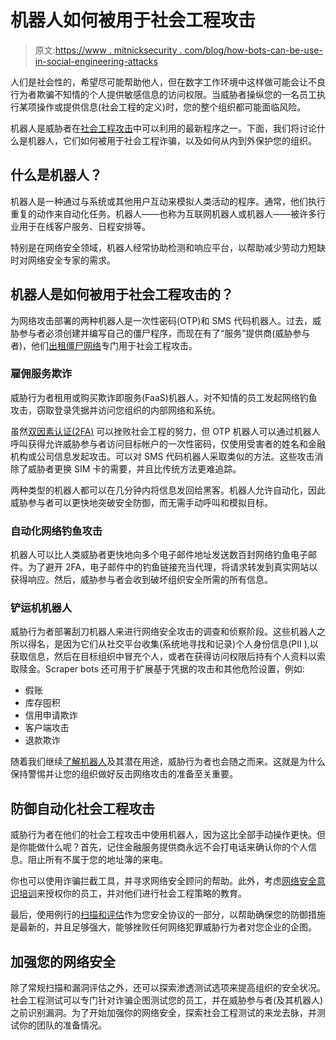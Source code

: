# 机器人如何被用于社会工程攻击

> 原文:[https://www . mitnicksecurity . com/blog/how-bots-can-be-use-in-social-engineering-attacks](https://www.mitnicksecurity.com/blog/how-bots-can-be-used-in-social-engineering-attacks)

人们是社会性的，希望尽可能帮助他人，但在数字工作环境中这样做可能会让不良行为者欺骗不知情的个人提供敏感信息的访问权限。当威胁者操纵您的一名员工执行某项操作或提供信息(社会工程的定义)时，您的整个组织都可能面临风险。

机器人是威胁者在[社会工程攻击](https://www.mitnicksecurity.com/blog/basics-of-social-engineering-attack)中可以利用的最新程序之一。下面，我们将讨论什么是机器人，它们如何被用于社会工程诈骗，以及如何从内到外保护您的组织。

## 什么是机器人？

机器人是一种通过与系统或其他用户互动来模拟人类活动的程序。通常，他们执行重复的动作来自动化任务。机器人——也称为互联网机器人或机器人——被许多行业用于在线客户服务、日程安排等。

特别是在网络安全领域，机器人经常协助检测和响应平台，以帮助减少劳动力短缺时对网络安全专家的需求。

## 机器人是如何被用于社会工程攻击的？

为网络攻击部署的两种机器人是一次性密码(OTP)和 SMS 代码机器人。过去，威胁参与者必须创建并编写自己的僵尸程序，而现在有了“服务”提供商(威胁参与者)，他们[出租僵尸网络](https://cyberintelmag.com/malware-viruses/scammers-automate-social-engineering-with-this-new-robocall-bot-on-telegram/)专门用于社会工程攻击。

### 雇佣服务欺诈

威胁行为者租用或购买欺诈即服务(FaaS)机器人，对不知情的员工发起网络钓鱼攻击，窃取登录凭据并访问您组织的内部网络和系统。

虽然[双因素认证(2FA)](https://www.mitnicksecurity.com/blog/reasons-to-enable-company-wide-multi-factor-authentication) 可以挫败社会工程的努力，但 OTP 机器人可以通过机器人呼叫获得允许威胁参与者访问目标帐户的一次性密码，仅使用受害者的姓名和金融机构或公司信息发起攻击。可以对 SMS 代码机器人采取类似的方法。这些攻击消除了威胁者更换 SIM 卡的需要，并且比传统方法更难追踪。

两种类型的机器人都可以在几分钟内将信息发回给黑客。机器人允许自动化，因此威胁参与者可以更快地突破安全防御，而无需手动呼叫和模拟目标。

### 自动化网络钓鱼攻击

机器人可以比人类威胁者更快地向多个电子邮件地址发送数百封网络钓鱼电子邮件。为了避开 2FA，电子邮件中的钓鱼链接充当代理，将请求转发到真实网站以获得响应。然后，威胁参与者会收到破坏组织安全所需的所有信息。

### 铲运机机器人

威胁行为者部署刮刀机器人来进行网络安全攻击的调查和侦察阶段。这些机器人之所以得名，是因为它们从社交平台收集(系统地寻找和记录)个人身份信息(PII ),以获取信息，然后在目标组织中冒充个人，或者在获得访问权限后持有个人资料以索取赎金。Scraper bots 还可用于扩展基于凭据的攻击和其他危险设置，例如:

*   假账
*   库存囤积
*   信用申请欺诈
*   客户端攻击
*   退款欺诈

随着我们继续[了解机器人](https://arxiv.org/ftp/arxiv/papers/2007/2007.11778.pdf)及其潜在用途，威胁行为者也会随之而来。这就是为什么保持警惕并让您的组织做好反击网络攻击的准备至关重要。

## 防御自动化社会工程攻击

威胁行为者在他们的社会工程攻击中使用机器人，因为这比全部手动操作更快。但是你能做什么呢？首先，记住金融服务提供商永远不会打电话来确认你的个人信息。阻止所有不属于您的地址簿的来电。

你也可以使用诈骗拦截工具，并寻求网络安全顾问的帮助。此外，考虑[网络安全意识培训](https://www.mitnicksecurity.com/kevin-mitnick-security-awareness-training)来授权你的员工，并对他们进行社会工程策略的教育。

最后，使用例行的[扫描和评估](https://www.mitnicksecurity.com/blog/pros-and-cons-of-vulnerability-scanning-vs-penetration-testing)作为您安全协议的一部分，以帮助确保您的防御措施是最新的，并且足够强大，能够挫败任何网络犯罪威胁行为者对您企业的企图。

## 加强您的网络安全

除了常规扫描和漏洞评估之外，还可以探索渗透测试选项来提高组织的安全状况。社会工程测试可以专门针对诈骗企图测试您的员工，并在威胁参与者(及其机器人)之前识别漏洞。为了开始加强你的网络安全，探索社会工程测试的来龙去脉，并测试你的团队的准备情况。